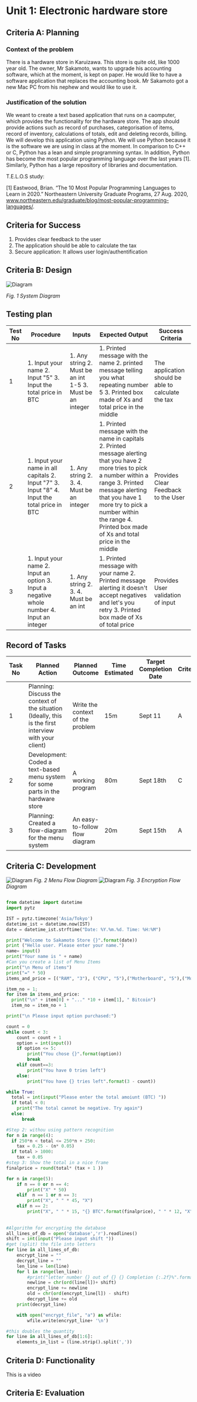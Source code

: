 # Unit 1: Electronic hardware store 

## Criteria A: Planning 

### Context of the problem 
There is a hardware store in Karuizawa. This store is quite old, like 1000 year old. The owner, Mr Sakamoto, wants to upgrade his accounting software, which at the moment, is kept on paper. He would like to have a software application that replaces the accounting book. Mr Sakamoto got a new Mac PC from his nephew and would  like to use it.


### Justification of the solution 
We weant to create a text based application that runs on a caomputer, which provides the functionality for the hardware store. The app should provide actions such as record of purchases, categorisation of items, record of inventory, calculations of totals, edit and deleting records, billing. We will develop this application using Python. We will use Python because it is the software we are using in class at the moment. In comparison to C++ or C, Python has a lean and simple programming syntax. In addition, Python has become the most popular programming language over the last years [1]. Similarly, Python has a large repository of libraries and documentation. 

T.E.L.O.S study: 

[1] Eastwood, Brian. “The 10 Most Popular Programming Languages to Learn in 2020.” Northeastern University Graduate Programs, 27 Aug. 2020, www.northeastern.edu/graduate/blog/most-popular-programming-languages/. 

## Criteria for Success
1. Provides clear feedback to the user 
1. The application should be able to calculate the tax 
1. Secure application: It allows user login/authentification 

## Criteria B: Design

![Diagram](https://github.com/isabelandreatta1/Unit-1/blob/master/SakamotoDiagram.png) 

*Fig. 1 System Diagram* 

## Testing plan 
| Test No | Procedure                                                                                     | Inputs                                                     | Expected Output                                                                                                                                                                                                                                                                         | Success Criteria                                    |
|---------|-----------------------------------------------------------------------------------------------|------------------------------------------------------------|-----------------------------------------------------------------------------------------------------------------------------------------------------------------------------------------------------------------------------------------------------------------------------------------|-----------------------------------------------------|
| 1       | 1. Input your name  2. Input "5" 3. Input the total price in BTC                              | 1. Any string  2. Must be an int 1-5 3. Must be an integer | 1. Printed message with the name 2. printed message telling you what repeating number 5 3. Printed box made of Xs and total price in the middle                                                                                                                                         | The application should be able to calculate the tax |
| 2       | 1. Input your name in all capitals 2. Input "7" 3. Input "8" 4. Input the total price in BTC  | 1. Any string 2.  3.  4. Must be an integer                | 1. Printed message with the name in capitals 2. Printed message alerting that you have 2 more tries to pick  a number within a range  3. Printed message alerting that you have 1 more try to pick  a number within the range  4. Printed box made of Xs and total price in the middle  | Provides Clear Feedback to the User                 |
| 3       | 1. Input your name  2. Input an option 3. Input a negative whole number 4. Input an integer    | 1. Any string  2.  3.  4. Must be an int                   | 1. Printed message with your name 2. Printed message alerting it doesn't accept negatives and let's you retry 3. Printed box made of Xs of total price                                                                                                                                  | Provides User validation of input                   |

## Record of Tasks 

| Task No | Planned Action                                                                                         | Planned Outcome                  | Time Estimated | Target Completion Date | Criterion |
|---------|--------------------------------------------------------------------------------------------------------|----------------------------------|----------------|------------------------|-----------|
| 1       | Planning: Discuss the context of the situation (Ideally, this is the first interview with your client) | Write the context of the problem | 15m            | Sept 11                | A         |
| 2       | Development: Coded a text-based menu system for some parts in the hardware store                       | A working program                | 80m            | Sept 18th              | C         |
| 3       | Planning: Created a flow-diagram for the menu system                                                   | An easy-to-follow flow diagram   | 20m            | Sept 15th                 | A         |


## Criteria C: Development 

![Diagram](https://github.com/isabelandreatta1/Unit-1/blob/master/Menu%20Flow%20Diagram.png)
*Fig. 2 Menu Flow Diagram* 
![Diagram](https://github.com/isabelandreatta1/Unit-1/blob/master/Encryption%20Flow%20Diagram.png)
*Fig. 3 Encryption Flow Diagram*

```.py 

from datetime import datetime
import pytz 

IST = pytz.timezone('Asia/Tokyo')
datetime_ist = datetime.now(IST)
date = datetime_ist.strftime("Date: %Y.%m.%d. Time: %H:%M")

print("Welcome to Sakamoto Store {}".format(date))
print ("Hello user. Please enter your name.")
name= input()
print("Your name is " + name)
#Can you create a list of Menu Items 
print("\n Menu of items") 
print("=" * 50)
items_and_price = [("RAM", "3"), ("CPU", "5"),("Motherboard", "5"),("Motherboard","5"),("GPU", "8")]

item_no = 1;  
for item in items_and_price: 
  print("\n" + item[0] + "..." *10 + item[1], " Bitcoin")
  item_no = item_no + 1

print("\n Please input option purchased:")

count = 0 
while count < 3:
    count = count + 1
    option = int(input())
    if option <= 5:
        print("You chose {}".format(option))
        break
    elif count==3:
        print("You have 0 tries left")
    else:
        print("You have {} tries left".format(3 - count))

while True:
  total = int(input("Please enter the total amoiunt (BTC) "))
  if total < 0:
    print("The total cannot be negative. Try again")
  else:
      break

#Step 2: withou using pattern recognition
for n in range(4):
  if 250*n < total <= 250*n + 250:
    tax = 0.25 - (n* 0.05)
  if total > 1000:
    tax = 0.05
#step 3: Show the total in a nice frame
finalprice = round(total* (tax + 1 ))

for n in range(5):
    if n == 0 or n == 4:
        print("X" * 50)
    elif  n == 1 or n == 3:
        print("X", " " * 45, "X")
    elif n == 2:
        print("X", " " * 15, "{} BTC".format(finalprice), " " * 12, "X")
        
        
#Algorithm for encrypting the database
all_lines_of_db = open('database','r').readlines()
shift = int(input("Please input shift "))
#get (split) the file into letters
for line in all_lines_of_db:
    encrypt_line = ""
    decrypt_line = ""
    len_line = len(line)
    for l in range(len_line):
        #print("letter number {} out of {} {} Completion {:.2f}%".format(l+1,len_line, "."*10,((l+1)/len_line)*100))
        newline = chr(ord(line[l])+ shift)
        encrypt_line += newline
        old = chr(ord(encrypt_line[l]) - shift)
        decrypt_line += old
    print(decrypt_line)

    with open("encrypt_file", "a") as wfile:
        wfile.write(encrypt_line+ '\n')

#this doubles the quantity
for line in all_lines_of_db[1:6]:
    elements_in_list = (line.strip().split(','))

```

## Criteria D: Functionality 
This is a video 

## Criteria E: Evaluation 

